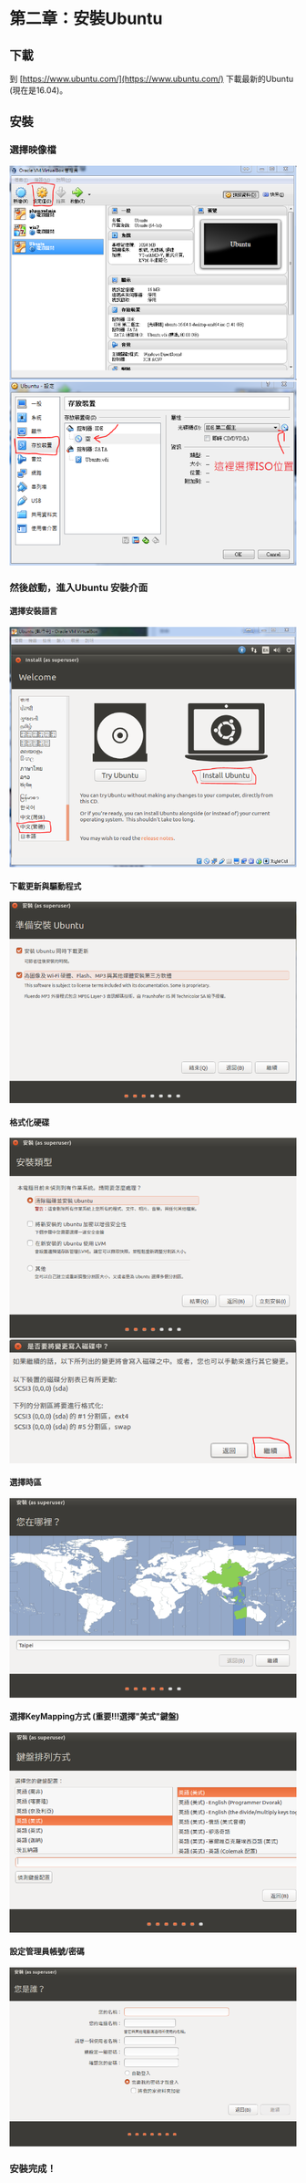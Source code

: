# 第二章：安裝Ubuntu

## 下載
到 [https://www.ubuntu.com/](https://www.ubuntu.com/) 下載最新的Ubuntu (現在是16.04)。
## 安裝

### 選擇映像檔


![](images/13.PNG)
![](images/14.PNG)

### 然後啟動，進入Ubuntu 安裝介面
#### 選擇安裝語言
![](images/15.PNG)
#### 下載更新與驅動程式
![](images/16.PNG)
#### 格式化硬碟
![](images/17.PNG)
![](images/18.PNG)
#### 選擇時區
![](images/19.PNG)
#### 選擇KeyMapping方式 (重要!!!選擇"美式"鍵盤)
![](images/20.PNG)
#### 設定管理員帳號/密碼
![](images/21.PNG)
### 安裝完成！
